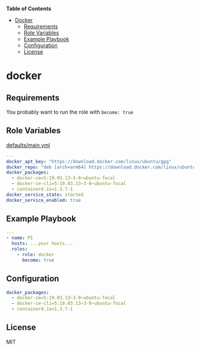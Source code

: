 **Table of Contents** 

- [Docker](#docker)
  - [Requirements](#requirements)
  - [Role Variables](#role-variables)
  - [Example Playbook](#example-playbook)
  - [Configuration](#configuration)
  - [License](#license)

# docker

## Requirements

You probably want to run the role with `become: true`

## Role Variables

[defaults/main.yml](https://github.com/philwelz/ansible-playbooks/blob/master/roles/docker/defaults/main.yaml)

```yaml
---
docker_apt_key: "https://download.docker.com/linux/ubuntu/gpg"
docker_repo: "deb [arch=arm64] https://download.docker.com/linux/ubuntu focal stable"
docker_packages: 
  - docker-ce=5:19.03.13~3-0~ubuntu-focal
  - docker-ce-cli=5:19.03.13~3-0~ubuntu-focal
  - containerd.io=1.3.7-1
docker_service_state: started
docker_service_enabled: true
```

## Example Playbook

```yaml
---
- name: PI
  hosts: ...your hosts...
  roles:
    - role: docker
      become: true
```

## Configuration

```yaml
docker_packages: 
  - docker-ce=5:19.03.13~3-0~ubuntu-focal
  - docker-ce-cli=5:19.03.13~3-0~ubuntu-focal
  - containerd.io=1.3.7-1
```

## License

MIT